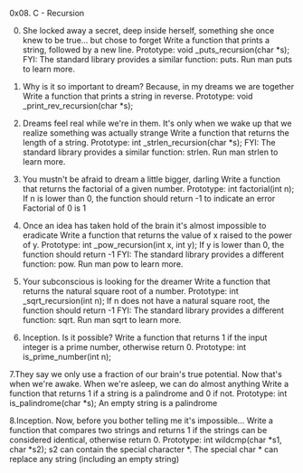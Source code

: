 0x08. C - Recursion

0. She locked away a secret, deep inside herself, something she once knew to be true... but chose to forget
                         Write a function that prints a string, followed by a new line.
Prototype: void _puts_recursion(char *s);
FYI: The standard library provides a similar function: puts. Run man puts to learn more.


1. Why is it so important to dream? Because, in my dreams we are together
                         Write a function that prints a string in reverse.
Prototype: void _print_rev_recursion(char *s);


2. Dreams feel real while we're in them. It's only when we wake up that we realize something was actually strange
                        Write a function that returns the length of a string.
Prototype: int _strlen_recursion(char *s);
FYI: The standard library provides a similar function: strlen. Run man strlen to learn more.

3. You mustn't be afraid to dream a little bigger, darling
                       Write a function that returns the factorial of a given number.
Prototype: int factorial(int n);
If n is lower than 0, the function should return -1 to indicate an error
Factorial of 0 is 1


4. Once an idea has taken hold of the brain it's almost impossible to eradicate
                      Write a function that returns the value of x raised to the power of y.
Prototype: int _pow_recursion(int x, int y);
If y is lower than 0, the function should return -1
FYI: The standard library provides a different function: pow. Run man pow to learn more.


5. Your subconscious is looking for the dreamer
                     Write a function that returns the natural square root of a number.
Prototype: int _sqrt_recursion(int n);
If n does not have a natural square root, the function should return -1
FYI: The standard library provides a different function: sqrt. Run man sqrt to learn more.

6. Inception. Is it possible?
                     Write a function that returns 1 if the input integer is a prime number, otherwise return 0.
Prototype: int is_prime_number(int n);


7.They say we only use a fraction of our brain's true potential. Now that's when we're awake. When we're asleep, we can do almost anything
                     Write a function that returns 1 if a string is a palindrome and 0 if not.
Prototype: int is_palindrome(char *s);
An empty string is a palindrome


8.Inception. Now, before you bother telling me it's impossible…
                     Write a function that compares two strings and returns 1 if the strings can be considered identical, otherwise return 0.
Prototype: int wildcmp(char *s1, char *s2);
s2 can contain the special character *.
The special char * can replace any string (including an empty string)

